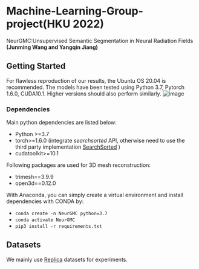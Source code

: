 # Machine-Learning-Group-project(HKU 2022)
NeurGMC:Unsupervised Semantic Segmentation in Neural Radiation Fields </br>
**(Junming Wang and Yangqin Jiang)**


## Getting Started

For flawless reproduction of our results, the Ubuntu OS 20.04 is recommended. The models have been tested using Python 3.7, Pytorch 1.6.0, CUDA10.1. Higher versions should also perform similarly.
![image](https://user-images.githubusercontent.com/51500826/204769202-183db1f4-906c-4869-807e-e6c2055d7d03.png)
### Dependencies
Main python dependencies are listed below:
- Python >=3.7
- torch>=1.6.0 (integrate *searchsorted* API, otherwise need to use the third party implementation [SearchSorted](https://github.com/aliutkus/torchsearchsorted) )
- cudatoolkit>=10.1

Following packages are used for 3D mesh reconstruction:
- trimesh==3.9.9
- open3d==0.12.0

With Anaconda, you can simply create a virtual environment and install dependencies with CONDA by:
- `conda create -n NeurGMC python=3.7`
- `conda activate NeurGMC`
- `pip3 install -r requirements.txt`

## Datasets
We mainly use [Replica](https://github.com/facebookresearch/Replica-Dataset) datasets for experiments.
